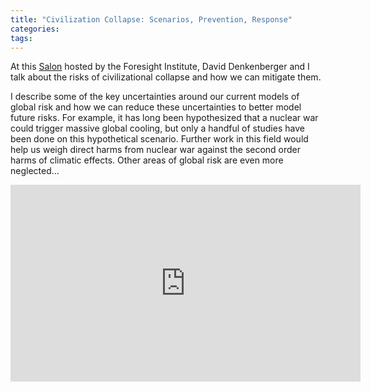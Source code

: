 ```yaml
---
title: "Civilization Collapse: Scenarios, Prevention, Response"
categories:
tags:
---
```


At this [Salon](https://foresight.org/salon/civilizational-collapse-scenarios-prevention-responses/) hosted by the Foresight Institute, David Denkenberger and I talk about the risks of civilizational collapse and how we can mitigate them.

I describe some of the key uncertainties around our current models of global risk and how we can reduce these uncertainties to better model future risks. For example, it has long been hypothesized that a nuclear war could trigger massive global cooling, but only a handful of studies have been done on this hypothetical scenario. Further work in this field would help us weigh direct harms from nuclear war against the second order harms of climatic effects. Other areas of global risk are even more neglected...

<iframe width="560" height="315" src="https://www.youtube.com/embed/gbYWHBoQ9gM" frameborder="0" allow="accelerometer; autoplay; encrypted-media; gyroscope; picture-in-picture" allowfullscreen></iframe>


